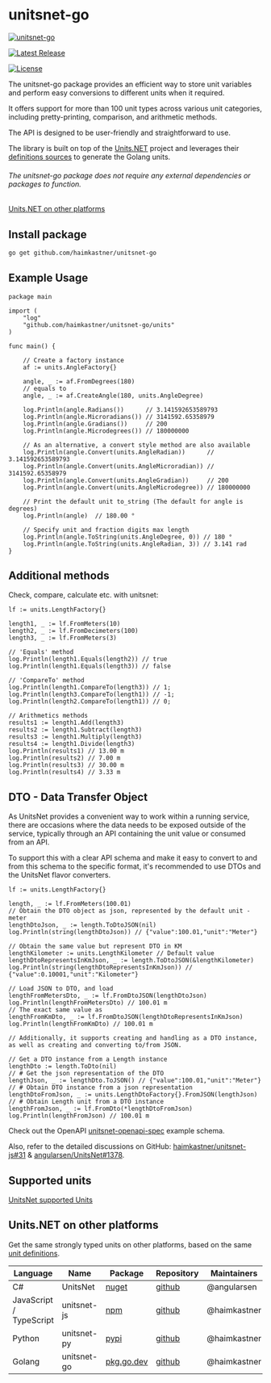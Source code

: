 # unitsnet-go

[![unitsnet-go](https://github.com/haimkastner/unitsnet-go/actions/workflows/build.yml/badge.svg?branch=main)](https://github.com/haimkastner/unitsnet-go/actions/workflows/build.yml)

 [![Latest Release](https://img.shields.io/github/v/release/haimkastner/unitsnet-go)](https://github.com/haimkastner/unitsnet-go/releases) 


<!-- [![GitHub stars](https://img.shields.io/github/stars/haimkastner/unitsnet-go.svg?style=social&label=Stars)](https://github.com/haimkastner/unitsnet-go/stargazers)  -->
[![License](https://img.shields.io/github/license/haimkastner/unitsnet-go.svg?style=social)](https://github.com/haimkastner/unitsnet-go/blob/master/LICENSE)

The unitsnet-go package provides an efficient way to store unit variables and perform easy conversions to different units when it required. 

It offers support for more than 100 unit types across various unit categories, including pretty-printing, comparison, and arithmetic methods. 

The API is designed to be user-friendly and straightforward to use.

The library is built on top of the [Units.NET](https://github.com/angularsen/UnitsNet) project and leverages their [definitions sources](https://github.com/angularsen/UnitsNet/tree/master/Common/UnitDefinitions) to generate the Golang units.

###### The unitsnet-go package does not require any external dependencies or packages to function.

[Units.NET on other platforms](#unitsnet-on-other-platforms)

## Install package

```bash 
go get github.com/haimkastner/unitsnet-go
```

## Example Usage

```golang
package main

import (
    "log"
    "github.com/haimkastner/unitsnet-go/units"
)

func main() {

    // Create a factory instance
    af := units.AngleFactory{}
    
    angle, _ := af.FromDegrees(180)
    // equals to
    angle, _ := af.CreateAngle(180, units.AngleDegree)

    log.Println(angle.Radians())      // 3.141592653589793
    log.Println(angle.Microradians()) // 3141592.65358979
    log.Println(angle.Gradians())     // 200
    log.Println(angle.Microdegrees()) // 180000000

    // As an alternative, a convert style method are also available
    log.Println(angle.Convert(units.AngleRadian))      // 3.141592653589793
    log.Println(angle.Convert(units.AngleMicroradian)) // 3141592.65358979
    log.Println(angle.Convert(units.AngleGradian))     // 200
    log.Println(angle.Convert(units.AngleMicrodegree)) // 180000000

    // Print the default unit to_string (The default for angle is degrees)
    log.Println(angle)  // 180.00 °

    // Specify unit and fraction digits max length
    log.Println(angle.ToString(units.AngleDegree, 0)) // 180 °
    log.Println(angle.ToString(units.AngleRadian, 3)) // 3.141 rad
}

```

## Additional methods

Check, compare, calculate etc. with unitsnet:

```golang
lf := units.LengthFactory{}

length1, _ := lf.FromMeters(10)
length2, _ := lf.FromDecimeters(100)
length3, _ := lf.FromMeters(3)

// 'Equals' method
log.Println(length1.Equals(length2)) // true
log.Println(length1.Equals(length3)) // false

// 'CompareTo' method
log.Println(length1.CompareTo(length3)) // 1;
log.Println(length3.CompareTo(length1)) // -1;
log.Println(length2.CompareTo(length1)) // 0;

// Arithmetics methods
results1 := length1.Add(length3)
results2 := length1.Subtract(length3)
results3 := length1.Multiply(length3)
results4 := length1.Divide(length3)
log.Println(results1) // 13.00 m
log.Println(results2) // 7.00 m
log.Println(results3) // 30.00 m
log.Println(results4) // 3.33 m
```


## DTO - Data Transfer Object

As UnitsNet provides a convenient way to work within a running service, there are occasions where the data needs to be exposed outside of the service, typically through an API containing the unit value or consumed from an API.

To support this with a clear API schema and make it easy to convert to and from this schema to the specific format, it's recommended to use DTOs and the UnitsNet flavor converters.
```golang
lf := units.LengthFactory{}

length, _ := lf.FromMeters(100.01)
// Obtain the DTO object as json, represented by the default unit - meter
lengthDtoJson, _ := length.ToDtoJSON(nil)
log.Println(string(lengthDtoJson)) // {"value":100.01,"unit":"Meter"}

// Obtain the same value but represent DTO in KM
lengthKilometer := units.LengthKilometer // Default value
lengthDtoRepresentsInKmJson, _ := length.ToDtoJSON(&lengthKilometer)
log.Println(string(lengthDtoRepresentsInKmJson)) // {"value":0.10001,"unit":"Kilometer"}

// Load JSON to DTO, and load
lengthFromMetersDto, _ := lf.FromDtoJSON(lengthDtoJson)
log.Println(lengthFromMetersDto) // 100.01 m
// The exact same value as
lengthFromKmDto, _ := lf.FromDtoJSON(lengthDtoRepresentsInKmJson)
log.Println(lengthFromKmDto) // 100.01 m

// Additionally, it supports creating and handling as a DTO instance, as well as creating and converting to/from JSON.

// Get a DTO instance from a Length instance
lengthDto := length.ToDto(nil)
// # Get the json representation of the DTO
lengthJson, _ := lengthDto.ToJSON() // {"value":100.01,"unit":"Meter"}
// # Obtain DTO instance from a json representation
lengthDtoFromJson, _ := units.LengthDtoFactory{}.FromJSON(lengthJson)
// # Obtain Length unit from a DTO instance
lengthFromJson, _ := lf.FromDto(*lengthDtoFromJson)
log.Println(lengthFromJson) // 100.01 m
```

Check out the OpenAPI [unitsnet-openapi-spec](https://haimkastner.github.io/unitsnet-openapi-spec-example/) example schema.

Also, refer to the detailed discussions on GitHub: [haimkastner/unitsnet-js#31](https://github.com/haimkastner/unitsnet-js/issues/31) & [angularsen/UnitsNet#1378](https://github.com/angularsen/UnitsNet/issues/1378).

## Supported units

[UnitsNet supported Units](Units.md)


## Units.NET on other platforms

Get the same strongly typed units on other platforms, based on the same [unit definitions](/Common/UnitDefinitions).

| Language                   | Name        | Package                                           					 | Repository                                           | Maintainers  |
|----------------------------|-------------|---------------------------------------------------------------------|------------------------------------------------------|--------------|
| C#                         | UnitsNet    | [nuget](https://www.nuget.org/packages/UnitsNet/) 					 | [github](https://github.com/angularsen/UnitsNet)     | @angularsen  |
| JavaScript /<br>TypeScript | unitsnet-js | [npm](https://www.npmjs.com/package/unitsnet-js)  					 | [github](https://github.com/haimkastner/unitsnet-js) | @haimkastner |
| Python                     | unitsnet-py | [pypi](https://pypi.org/project/unitsnet-py)      					 | [github](https://github.com/haimkastner/unitsnet-py) | @haimkastner |
| Golang                     | unitsnet-go | [pkg.go.dev](https://pkg.go.dev/github.com/haimkastner/unitsnet-go) | [github](https://github.com/haimkastner/unitsnet-go) | @haimkastner |

